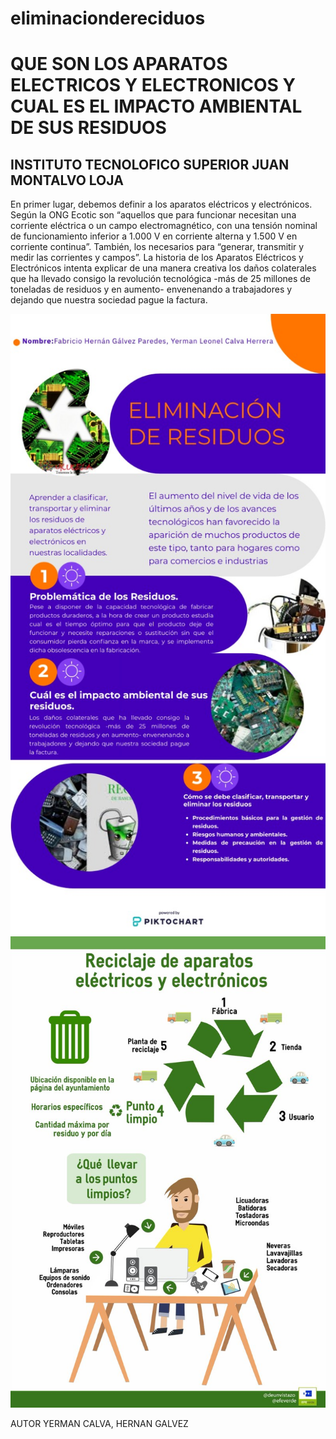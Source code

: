 # eliminaciondereciduos<!DOCTYPE html>
<html lang="en">
<head>
    <meta charset="UTF-8">
    <meta name="viewport" content="width=device-width, initial-scale=1.0">
    <title>Document</title>
</head>
<body>
    
</body>
</html>

<meta charset="UTF-8">
<meta name="viewport" content="width=device-width, initial-scale=1.0">
<meta http-equiv="X-UA-Compatible" content="ie=edge">
<title>Qué son los Aparatos Eléctricos y Electrónicos y cuál es el impacto ambiental de sus residuos.</title>
</head>
<body>
<h1>QUE SON LOS APARATOS ELECTRICOS Y ELECTRONICOS Y CUAL ES EL IMPACTO AMBIENTAL DE SUS RESIDUOS</h1>
<h2>INSTITUTO TECNOLOFICO SUPERIOR JUAN MONTALVO LOJA </h2>
<p>En primer lugar, debemos definir a los aparatos eléctricos y electrónicos. Según la ONG Ecotic son “aquellos que para funcionar necesitan una corriente eléctrica o un campo electromagnético, con una tensión nominal de funcionamiento inferior a 1.000 V en corriente alterna y 1.500 V en corriente continua”. También, los necesarios para “generar, transmitir y medir las corrientes y campos”.
    La historia de los Aparatos Eléctricos y Electrónicos intenta explicar de una manera creativa los daños colaterales que ha llevado consigo la revolución tecnológica -más de 25 millones de toneladas de residuos y en aumento- envenenando a trabajadores y dejando que nuestra sociedad pague la factura. <p></p>
      <tr>
        <td><img src="imagenes/info.jpeg" alt="info.jpeg"></td>
        <td><img src="imagenes/reciclaje aparatos.jpg" alt="reciclaje aparatos"></td>
    </tr>
    
</table>
<p>AUTOR YERMAN CALVA, HERNAN GALVEZ</p>
</body>
</html>
